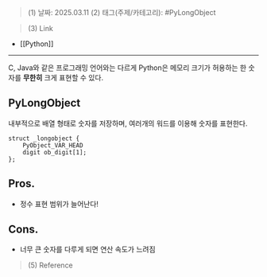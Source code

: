 >(1) 날짜: 2025.03.11
>(2) 태그(주제/카테고리): #PyLongObject 

>(3) Link
- [[Python]]
---

C, Java와 같은 프로그래밍 언어와는 다르게 Python은 메모리 크기가 허용하는 한 숫자를 **무한히** 크게 표현할 수 있다.

## PyLongObject
내부적으로 배열 형태로 숫자를 저장하며, 여러개의 워드를 이용해 숫자를 표현한다.
```
struct _longobject {
    PyObject_VAR_HEAD
    digit ob_digit[1];
};
```

## Pros.
- 정수 표현 범위가 늘어난다!

## Cons.
- 너무 큰 숫자를 다루게 되면 연산 속도가 느려짐


>(5) Reference

